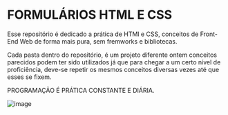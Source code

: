 # FORMULÁRIOS HTML E CSS

Esse repositório é dedicado a prática de HTMl e CSS, conceitos de Front-End Web de forma mais pura, sem fremworks e bibliotecas.

Cada pasta dentro do repositório, é um projeto diferente ontem conceitos parecidos podem ter sido utilizados já que para chegar a um certo nível de proficiência, deve-se repetir os mesmos conceitos diversas vezes até que esses se fixem.

PROGRAMAÇÃO É PRÁTICA CONSTANTE E DIÁRIA.

![image](https://github.com/wrksystem/Formularios_HTML_CSS/assets/51803873/84fdab73-aa1c-4c1d-b99d-b56000877501)

 
